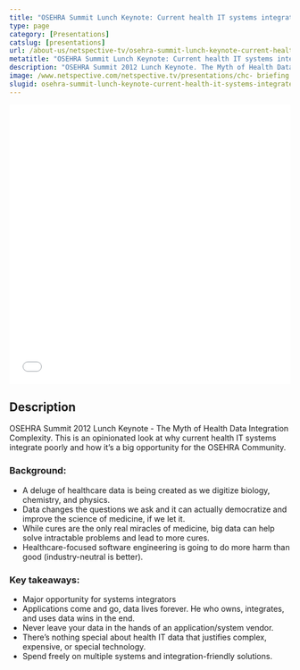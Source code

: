 ```yaml
---
title: "OSEHRA Summit Lunch Keynote: Current health IT systems integrate poorly and that's a big opportunity for the OSEHRA community"
type: page
category: [Presentations]
catslug: [presentations]
url: /about-us/netspective-tv/osehra-summit-lunch-keynote-current-health-it-systems-integrate-poorly-and-thats-a-big-opportunity-for-the-osehra-community/
metatitle: "OSEHRA Summit Lunch Keynote: Current health IT systems integrate poorly and that's a big opportunity for the OSEHRA community - Netspective"
description: "OSEHRA Summit 2012 Lunch Keynote. The Myth of Health Data Integration Complexity. This is an opinionated look at why current health IT systems integrate poorly and how it’s a big opportunity for the OSEHRA Community. Background: Key takeaways"
image: /www.netspective.com/netspective.tv/presentations/chc- briefing.jpg
slugid: osehra-summit-lunch-keynote-current-health-it-systems-integrate-poorly-and-thats-a-big-opportunity-for-the-osehra-community
---
```


<iframe src="//speakerdeck.com/player/d2eb505017b3013037b422000a9e2d10" width="100%" height="500" frameborder="0" allowfullscreen="allowfullscreen"></iframe>

## Description
OSEHRA Summit 2012 Lunch Keynote - The Myth of Health Data Integration Complexity. This is an opinionated look at why current health IT systems integrate poorly and how it’s a big opportunity for the OSEHRA Community.

### Background:

* A deluge of healthcare data is being created as we digitize biology, chemistry, and physics.
* Data changes the questions we ask and it can actually democratize and improve the science of medicine, if we let it.
* While cures are the only real miracles of medicine, big data can help solve intractable problems and lead to more cures.
* Healthcare-focused software engineering is going to do more harm than good (industry-neutral is better).

### Key takeaways:

* Major opportunity for systems integrators
* Applications come and go, data lives forever. He who owns, integrates, and uses data wins in the end.
* Never leave your data in the hands of an application/system vendor.
* There’s nothing special about health IT data that justifies complex, expensive, or special technology.
* Spend freely on multiple systems and integration-friendly solutions.

